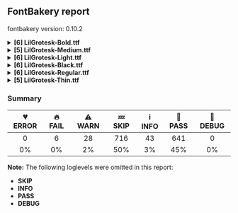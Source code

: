 ## FontBakery report

fontbakery version: 0.10.2

<details><summary><b>[6] LilGrotesk-Bold.ttf</b></summary><div><details><summary>🔥 <b>FAIL:</b> Do we have the latest version of FontBakery installed? (<a href="https://font-bakery.readthedocs.io/en/stable/fontbakery/profiles/universal.html#com.google.fonts/check/fontbakery_version">com.google.fonts/check/fontbakery_version</a>)</summary><div>


* 🔥 **FAIL** Current FontBakery version is 0.10.2, while a newer 0.10.4 is already available. Please upgrade it with 'pip install -U fontbakery' [code: outdated-fontbakery]
</div></details><details><summary>⚠ <b>WARN:</b> Check for codepoints not covered by METADATA subsets. (<a href="https://font-bakery.readthedocs.io/en/stable/fontbakery/profiles/googlefonts.html#com.google.fonts/check/metadata/unreachable_subsetting">com.google.fonts/check/metadata/unreachable_subsetting</a>)</summary><div>


* ⚠ **WARN** The following codepoints supported by the font are not covered by
    any subsets defined in the font's metadata file, and will never
    be served. You can solve this by either manually adding additional
    subset declarations to METADATA.pb, or by editing the glyphset
    definitions.

 * U+02C7 CARON: try adding one of: tifinagh, canadian-aboriginal, yi
 * U+02D8 BREVE: try adding one of: canadian-aboriginal, yi
 * U+02D9 DOT ABOVE: try adding one of: canadian-aboriginal, yi
 * U+02DB OGONEK: try adding one of: canadian-aboriginal, yi
 * U+02DD DOUBLE ACUTE ACCENT: not included in any glyphset definition
 * U+0302 COMBINING CIRCUMFLEX ACCENT: try adding one of: math, coptic, tifinagh, cherokee
 * U+0306 COMBINING BREVE: try adding one of: old-permic, tifinagh
 * U+0307 COMBINING DOT ABOVE: try adding one of: math, tai-le, tifinagh, canadian-aboriginal, malayalam, old-permic, syriac, coptic
 * U+030A COMBINING RING ABOVE: try adding syriac
 * U+030B COMBINING DOUBLE ACUTE ACCENT: try adding one of: osage, cherokee
 * U+030C COMBINING CARON: try adding one of: tai-le, cherokee
 * U+0312 COMBINING TURNED COMMA ABOVE: not included in any glyphset definition
 * U+0326 COMBINING COMMA BELOW: not included in any glyphset definition
 * U+0327 COMBINING CEDILLA: not included in any glyphset definition
 * U+0328 COMBINING OGONEK: not included in any glyphset definition
 * U+032E COMBINING BREVE BELOW: try adding syriac
 * U+0330 COMBINING TILDE BELOW: try adding one of: math, cherokee, syriac
 * U+0331 COMBINING MACRON BELOW: try adding one of: tifinagh, gothic, caucasian-albanian, cherokee, syriac
 * U+0394 GREEK CAPITAL LETTER DELTA: try adding one of: greek, math, elbasan
 * U+03A9 GREEK CAPITAL LETTER OMEGA: try adding one of: greek, math, elbasan
 * U+03BC GREEK SMALL LETTER MU: try adding one of: greek, math
 * U+03C0 GREEK SMALL LETTER PI: try adding one of: greek, math, yi
 * U+1EA0 LATIN CAPITAL LETTER A WITH DOT BELOW: try adding vietnamese
 * U+1EA1 LATIN SMALL LETTER A WITH DOT BELOW: try adding vietnamese
 * U+1EB8 LATIN CAPITAL LETTER E WITH DOT BELOW: try adding vietnamese
 * U+1EB9 LATIN SMALL LETTER E WITH DOT BELOW: try adding vietnamese
 * U+1EBC LATIN CAPITAL LETTER E WITH TILDE: try adding vietnamese
 * U+1EBD LATIN SMALL LETTER E WITH TILDE: try adding vietnamese
 * U+1ECA LATIN CAPITAL LETTER I WITH DOT BELOW: try adding vietnamese
 * U+1ECB LATIN SMALL LETTER I WITH DOT BELOW: try adding vietnamese
 * U+1ECC LATIN CAPITAL LETTER O WITH DOT BELOW: try adding vietnamese
 * U+1ECD LATIN SMALL LETTER O WITH DOT BELOW: try adding vietnamese
 * U+1EE4 LATIN CAPITAL LETTER U WITH DOT BELOW: try adding vietnamese
 * U+1EE5 LATIN SMALL LETTER U WITH DOT BELOW: try adding vietnamese
 * U+2007 FIGURE SPACE: not included in any glyphset definition
 * U+2008 PUNCTUATION SPACE: not included in any glyphset definition
 * U+200A HAIR SPACE: not included in any glyphset definition
 * U+2021 DOUBLE DAGGER: try adding adlam
 * U+2030 PER MILLE SIGN: try adding adlam
 * U+2070 SUPERSCRIPT ZERO: not included in any glyphset definition
 * U+2075 SUPERSCRIPT FIVE: not included in any glyphset definition
 * U+2076 SUPERSCRIPT SIX: not included in any glyphset definition
 * U+2077 SUPERSCRIPT SEVEN: not included in any glyphset definition
 * U+2078 SUPERSCRIPT EIGHT: not included in any glyphset definition
 * U+2079 SUPERSCRIPT NINE: not included in any glyphset definition
 * U+2080 SUBSCRIPT ZERO: not included in any glyphset definition
 * U+2081 SUBSCRIPT ONE: not included in any glyphset definition
 * U+2082 SUBSCRIPT TWO: not included in any glyphset definition
 * U+2083 SUBSCRIPT THREE: not included in any glyphset definition
 * U+2084 SUBSCRIPT FOUR: not included in any glyphset definition
 * U+2085 SUBSCRIPT FIVE: not included in any glyphset definition
 * U+2086 SUBSCRIPT SIX: not included in any glyphset definition
 * U+2087 SUBSCRIPT SEVEN: not included in any glyphset definition
 * U+2088 SUBSCRIPT EIGHT: not included in any glyphset definition
 * U+2089 SUBSCRIPT NINE: not included in any glyphset definition
 * U+2105 CARE OF: not included in any glyphset definition
 * U+2106 CADA UNA: not included in any glyphset definition
 * U+2116 NUMERO SIGN: try adding cyrillic
 * U+2126 OHM SIGN: not included in any glyphset definition
 * U+212E ESTIMATED SYMBOL: not included in any glyphset definition
 * U+21E7 UPWARDS WHITE ARROW: try adding symbols
 * U+2202 PARTIAL DIFFERENTIAL: try adding math
 * U+2205 EMPTY SET: try adding math
 * U+2206 INCREMENT: try adding math
 * U+220F N-ARY PRODUCT: try adding math
 * U+2211 N-ARY SUMMATION: try adding math
 * U+2219 BULLET OPERATOR: try adding one of: math, yi, symbols, tai-tham
 * U+221A SQUARE ROOT: try adding math
 * U+221E INFINITY: try adding math
 * U+222B INTEGRAL: try adding math
 * U+2248 ALMOST EQUAL TO: try adding math
 * U+2260 NOT EQUAL TO: try adding math
 * U+2264 LESS-THAN OR EQUAL TO: try adding math
 * U+2265 GREATER-THAN OR EQUAL TO: try adding math
 * U+2318 PLACE OF INTEREST SIGN: try adding symbols
 * U+2325 OPTION KEY: try adding symbols
 * U+25CA LOZENGE: try adding one of: math, symbols
 * U+25CC DOTTED CIRCLE: try adding one of: limbu, khudawadi, meetei-mayek, music, malayalam, sundanese, telugu, marchen, elbasan, tirhuta, manichaean, tai-le, kayah-li, masaram-gondi, tagalog, mandaic, rejang, modi, devanagari, zanabazar-square, math, siddham, thai, tamil, myanmar, sogdian, adlam, soyombo, coptic, batak, bassa-vah, new-tai-lue, oriya, yi, tifinagh, cham, kharoshthi, lao, javanese, khojki, tai-viet, nko, syloti-nagri, balinese, kaithi, khmer, mongolian, buhid, ahom, syriac, duployan, sharada, lepcha, pahawh-hmong, bhaiksuki, grantha, kannada, takri, brahmi, osage, tibetan, thaana, phags-pa, hanifi-rohingya, hebrew, newa, caucasian-albanian, sinhala, symbols, chakma, old-permic, bengali, mende-kikakui, gurmukhi, hanunoo, gunjala-gondi, mahajani, tagbanwa, buginese, miao, dogra, wancho, gujarati, psalter-pahlavi
 * U+FB01 LATIN SMALL LIGATURE FI: not included in any glyphset definition

Or you can add the above codepoints to one of the subsets supported by the font: `latin`, `latin-ext` [code: unreachable-subsetting]
</div></details><details><summary>⚠ <b>WARN:</b> Is there kerning info for non-ligated sequences? (<a href="https://font-bakery.readthedocs.io/en/stable/fontbakery/profiles/googlefonts.html#com.google.fonts/check/kerning_for_non_ligated_sequences">com.google.fonts/check/kerning_for_non_ligated_sequences</a>)</summary><div>


* ⚠ **WARN** GPOS table lacks kerning info for the following non-ligated sequences:

	- f + f

	- f + l

	- l + f

	- f + i

	- i + l [code: lacks-kern-info]
</div></details><details><summary>⚠ <b>WARN:</b> Check if each glyph has the recommended amount of contours. (<a href="https://font-bakery.readthedocs.io/en/stable/fontbakery/profiles/universal.html#com.google.fonts/check/contour_count">com.google.fonts/check/contour_count</a>)</summary><div>


* ⚠ **WARN** This check inspects the glyph outlines and detects the total number of contours in each of them. The expected values are infered from the typical ammounts of contours observed in a large collection of reference font families. The divergences listed below may simply indicate a significantly different design on some of your glyphs. On the other hand, some of these may flag actual bugs in the font such as glyphs mapped to an incorrect codepoint. Please consider reviewing the design and codepoint assignment of these to make sure they are correct.

The following glyphs do not have the recommended number of contours:

	- Glyph name: ae	Contours detected: 4	Expected: 3

	- Glyph name: aogonek	Contours detected: 3	Expected: 2

	- Glyph name: dcroat	Contours detected: 3	Expected: 2

	- Glyph name: eogonek	Contours detected: 3	Expected: 2

	- Glyph name: hbar	Contours detected: 2	Expected: 1

	- Glyph name: Ldot	Contours detected: 1	Expected: 2

	- Glyph name: Tbar	Contours detected: 2	Expected: 1

	- Glyph name: tbar	Contours detected: 2	Expected: 1

	- Glyph name: Uogonek	Contours detected: 2	Expected: 1

	- Glyph name: uogonek	Contours detected: 2	Expected: 1

	- Glyph name: uni01EA	Contours detected: 3	Expected: 2

	- Glyph name: uni01EB	Contours detected: 3	Expected: 2

	- Glyph name: aeacute	Contours detected: 5	Expected: 4

	- Glyph name: uni1E08	Contours detected: 3	Expected: 2

	- Glyph name: uni1E09	Contours detected: 3	Expected: 2

	- Glyph name: uni1E1C	Contours detected: 3	Expected: 2

	- Glyph name: uni1E1D	Contours detected: 4	Expected: 3

	- Glyph name: quotedblbase	Contours detected: 1	Expected: 2

	- Glyph name: Ldot	Contours detected: 1	Expected: 2

	- Glyph name: Tbar	Contours detected: 2	Expected: 1

	- Glyph name: Uogonek	Contours detected: 2	Expected: 1

	- Glyph name: ae	Contours detected: 4	Expected: 3

	- Glyph name: aeacute	Contours detected: 5	Expected: 4

	- Glyph name: aogonek	Contours detected: 3	Expected: 2

	- Glyph name: dcroat	Contours detected: 3	Expected: 2

	- Glyph name: eogonek	Contours detected: 3	Expected: 2

	- Glyph name: fi	Contours detected: 2	Expected: 3

	- Glyph name: hbar	Contours detected: 2	Expected: 1

	- Glyph name: quotedblbase	Contours detected: 1	Expected: 2

	- Glyph name: tbar	Contours detected: 2	Expected: 1

	- Glyph name: uni1E08	Contours detected: 3	Expected: 2

	- Glyph name: uni1E09	Contours detected: 3	Expected: 2

	- Glyph name: uni1E1C	Contours detected: 3	Expected: 2

	- Glyph name: uni1E1D	Contours detected: 4	Expected: 3

	- Glyph name: uogonek	Contours detected: 2	Expected: 1
 [code: contour-count]
</div></details><details><summary>⚠ <b>WARN:</b> Are any segments inordinately short? (<a href="https://font-bakery.readthedocs.io/en/stable/fontbakery/profiles/<Section: Outline Correctness Checks>.html#com.google.fonts/check/outline_short_segments">com.google.fonts/check/outline_short_segments</a>)</summary><div>


* ⚠ **WARN** The following glyphs have segments which seem very short:

	* at (U+0040) contains a short segment B<<578.0,284.5>-<599.0,281.0>-<615.0,277.0>>

	* section (U+00A7) contains a short segment B<<452.5,651.5>-<465.0,639.0>-<465.0,638.0>>

	* section (U+00A7) contains a short segment B<<361.0,559.0>-<359.0,561.0>-<349.0,570.5>>

	* germandbls (U+00DF) contains a short segment L<<389.0,414.0>--<412.0,414.0>>

	* eth (U+00F0) contains a short segment B<<277.0,470.0>-<286.0,470.0>-<290.0,468.0>>

	* Eng (U+014A) contains a short segment B<<469.0,-72.0>-<480.0,-72.0>-<487.0,-64.5>>

	* OE (U+0152) contains a short segment L<<486.0,0.0>--<486.0,23.0>>

	* uni019D (U+019D) contains a short segment B<<50.0,-72.0>-<61.0,-72.0>-<68.0,-64.5>>

	* Euro (U+20AC) contains a short segment B<<135.0,298.0>-<134.0,306.0>-<133.5,313.5>>

	* Euro (U+20AC) contains a short segment B<<133.5,313.5>-<133.0,321.0>-<133.0,329.0>>

	* Euro (U+20AC) contains a short segment B<<133.0,329.0>-<133.0,336.0>-<133.5,343.5>>

	* Euro (U+20AC) contains a short segment B<<133.5,343.5>-<134.0,351.0>-<135.0,358.0>>

	* Euro (U+20AC) contains a short segment B<<270.0,358.0>-<269.0,351.0>-<268.5,344.0>>

	* Euro (U+20AC) contains a short segment B<<268.5,344.0>-<268.0,337.0>-<268.0,329.0>>

	* Euro (U+20AC) contains a short segment B<<268.0,329.0>-<268.0,321.0>-<268.5,313.5>>

	* Euro (U+20AC) contains a short segment B<<268.5,313.5>-<269.0,306.0>-<270.0,298.0>>

	* uni2325 (U+2325) contains a short segment B<<340.0,-11.0>-<334.0,-11.0>-<332.0,-7.0>>

	* uni2325 (U+2325) contains a short segment B<<200.0,464.0>-<205.0,464.0>-<207.0,459.0>> [code: found-short-segments]
</div></details><details><summary>⚠ <b>WARN:</b> Do outlines contain any jaggy segments? (<a href="https://font-bakery.readthedocs.io/en/stable/fontbakery/profiles/<Section: Outline Correctness Checks>.html#com.google.fonts/check/outline_jaggy_segments">com.google.fonts/check/outline_jaggy_segments</a>)</summary><div>


* ⚠ **WARN** The following glyphs have jaggy segments:

	* trademark (U+2122): L<<535.0,371.0>--<506.0,486.0>>/L<<506.0,486.0>--<506.0,322.0>> = 14.15341258785141

	* trademark (U+2122): L<<650.0,322.0>--<650.0,486.0>>/L<<650.0,486.0>--<624.0,371.0>> = 12.739646792482095 [code: found-jaggy-segments]
</div></details><br></div></details><details><summary><b>[5] LilGrotesk-Medium.ttf</b></summary><div><details><summary>🔥 <b>FAIL:</b> Do we have the latest version of FontBakery installed? (<a href="https://font-bakery.readthedocs.io/en/stable/fontbakery/profiles/universal.html#com.google.fonts/check/fontbakery_version">com.google.fonts/check/fontbakery_version</a>)</summary><div>


* 🔥 **FAIL** Current FontBakery version is 0.10.2, while a newer 0.10.4 is already available. Please upgrade it with 'pip install -U fontbakery' [code: outdated-fontbakery]
</div></details><details><summary>⚠ <b>WARN:</b> Check for codepoints not covered by METADATA subsets. (<a href="https://font-bakery.readthedocs.io/en/stable/fontbakery/profiles/googlefonts.html#com.google.fonts/check/metadata/unreachable_subsetting">com.google.fonts/check/metadata/unreachable_subsetting</a>)</summary><div>


* ⚠ **WARN** The following codepoints supported by the font are not covered by
    any subsets defined in the font's metadata file, and will never
    be served. You can solve this by either manually adding additional
    subset declarations to METADATA.pb, or by editing the glyphset
    definitions.

 * U+02C7 CARON: try adding one of: tifinagh, canadian-aboriginal, yi
 * U+02D8 BREVE: try adding one of: canadian-aboriginal, yi
 * U+02D9 DOT ABOVE: try adding one of: canadian-aboriginal, yi
 * U+02DB OGONEK: try adding one of: canadian-aboriginal, yi
 * U+02DD DOUBLE ACUTE ACCENT: not included in any glyphset definition
 * U+0302 COMBINING CIRCUMFLEX ACCENT: try adding one of: math, coptic, tifinagh, cherokee
 * U+0306 COMBINING BREVE: try adding one of: old-permic, tifinagh
 * U+0307 COMBINING DOT ABOVE: try adding one of: math, tai-le, tifinagh, canadian-aboriginal, malayalam, old-permic, syriac, coptic
 * U+030A COMBINING RING ABOVE: try adding syriac
 * U+030B COMBINING DOUBLE ACUTE ACCENT: try adding one of: osage, cherokee
 * U+030C COMBINING CARON: try adding one of: tai-le, cherokee
 * U+0312 COMBINING TURNED COMMA ABOVE: not included in any glyphset definition
 * U+0326 COMBINING COMMA BELOW: not included in any glyphset definition
 * U+0327 COMBINING CEDILLA: not included in any glyphset definition
 * U+0328 COMBINING OGONEK: not included in any glyphset definition
 * U+032E COMBINING BREVE BELOW: try adding syriac
 * U+0330 COMBINING TILDE BELOW: try adding one of: math, cherokee, syriac
 * U+0331 COMBINING MACRON BELOW: try adding one of: tifinagh, gothic, caucasian-albanian, cherokee, syriac
 * U+0394 GREEK CAPITAL LETTER DELTA: try adding one of: greek, math, elbasan
 * U+03A9 GREEK CAPITAL LETTER OMEGA: try adding one of: greek, math, elbasan
 * U+03BC GREEK SMALL LETTER MU: try adding one of: greek, math
 * U+03C0 GREEK SMALL LETTER PI: try adding one of: greek, math, yi
 * U+1EA0 LATIN CAPITAL LETTER A WITH DOT BELOW: try adding vietnamese
 * U+1EA1 LATIN SMALL LETTER A WITH DOT BELOW: try adding vietnamese
 * U+1EB8 LATIN CAPITAL LETTER E WITH DOT BELOW: try adding vietnamese
 * U+1EB9 LATIN SMALL LETTER E WITH DOT BELOW: try adding vietnamese
 * U+1EBC LATIN CAPITAL LETTER E WITH TILDE: try adding vietnamese
 * U+1EBD LATIN SMALL LETTER E WITH TILDE: try adding vietnamese
 * U+1ECA LATIN CAPITAL LETTER I WITH DOT BELOW: try adding vietnamese
 * U+1ECB LATIN SMALL LETTER I WITH DOT BELOW: try adding vietnamese
 * U+1ECC LATIN CAPITAL LETTER O WITH DOT BELOW: try adding vietnamese
 * U+1ECD LATIN SMALL LETTER O WITH DOT BELOW: try adding vietnamese
 * U+1EE4 LATIN CAPITAL LETTER U WITH DOT BELOW: try adding vietnamese
 * U+1EE5 LATIN SMALL LETTER U WITH DOT BELOW: try adding vietnamese
 * U+2007 FIGURE SPACE: not included in any glyphset definition
 * U+2008 PUNCTUATION SPACE: not included in any glyphset definition
 * U+200A HAIR SPACE: not included in any glyphset definition
 * U+2021 DOUBLE DAGGER: try adding adlam
 * U+2030 PER MILLE SIGN: try adding adlam
 * U+2070 SUPERSCRIPT ZERO: not included in any glyphset definition
 * U+2075 SUPERSCRIPT FIVE: not included in any glyphset definition
 * U+2076 SUPERSCRIPT SIX: not included in any glyphset definition
 * U+2077 SUPERSCRIPT SEVEN: not included in any glyphset definition
 * U+2078 SUPERSCRIPT EIGHT: not included in any glyphset definition
 * U+2079 SUPERSCRIPT NINE: not included in any glyphset definition
 * U+2080 SUBSCRIPT ZERO: not included in any glyphset definition
 * U+2081 SUBSCRIPT ONE: not included in any glyphset definition
 * U+2082 SUBSCRIPT TWO: not included in any glyphset definition
 * U+2083 SUBSCRIPT THREE: not included in any glyphset definition
 * U+2084 SUBSCRIPT FOUR: not included in any glyphset definition
 * U+2085 SUBSCRIPT FIVE: not included in any glyphset definition
 * U+2086 SUBSCRIPT SIX: not included in any glyphset definition
 * U+2087 SUBSCRIPT SEVEN: not included in any glyphset definition
 * U+2088 SUBSCRIPT EIGHT: not included in any glyphset definition
 * U+2089 SUBSCRIPT NINE: not included in any glyphset definition
 * U+2105 CARE OF: not included in any glyphset definition
 * U+2106 CADA UNA: not included in any glyphset definition
 * U+2116 NUMERO SIGN: try adding cyrillic
 * U+2126 OHM SIGN: not included in any glyphset definition
 * U+212E ESTIMATED SYMBOL: not included in any glyphset definition
 * U+21E7 UPWARDS WHITE ARROW: try adding symbols
 * U+2202 PARTIAL DIFFERENTIAL: try adding math
 * U+2205 EMPTY SET: try adding math
 * U+2206 INCREMENT: try adding math
 * U+220F N-ARY PRODUCT: try adding math
 * U+2211 N-ARY SUMMATION: try adding math
 * U+2219 BULLET OPERATOR: try adding one of: math, yi, symbols, tai-tham
 * U+221A SQUARE ROOT: try adding math
 * U+221E INFINITY: try adding math
 * U+222B INTEGRAL: try adding math
 * U+2248 ALMOST EQUAL TO: try adding math
 * U+2260 NOT EQUAL TO: try adding math
 * U+2264 LESS-THAN OR EQUAL TO: try adding math
 * U+2265 GREATER-THAN OR EQUAL TO: try adding math
 * U+2318 PLACE OF INTEREST SIGN: try adding symbols
 * U+2325 OPTION KEY: try adding symbols
 * U+25CA LOZENGE: try adding one of: math, symbols
 * U+25CC DOTTED CIRCLE: try adding one of: limbu, khudawadi, meetei-mayek, music, malayalam, sundanese, telugu, marchen, elbasan, tirhuta, manichaean, tai-le, kayah-li, masaram-gondi, tagalog, mandaic, rejang, modi, devanagari, zanabazar-square, math, siddham, thai, tamil, myanmar, sogdian, adlam, soyombo, coptic, batak, bassa-vah, new-tai-lue, oriya, yi, tifinagh, cham, kharoshthi, lao, javanese, khojki, tai-viet, nko, syloti-nagri, balinese, kaithi, khmer, mongolian, buhid, ahom, syriac, duployan, sharada, lepcha, pahawh-hmong, bhaiksuki, grantha, kannada, takri, brahmi, osage, tibetan, thaana, phags-pa, hanifi-rohingya, hebrew, newa, caucasian-albanian, sinhala, symbols, chakma, old-permic, bengali, mende-kikakui, gurmukhi, hanunoo, gunjala-gondi, mahajani, tagbanwa, buginese, miao, dogra, wancho, gujarati, psalter-pahlavi
 * U+FB01 LATIN SMALL LIGATURE FI: not included in any glyphset definition

Or you can add the above codepoints to one of the subsets supported by the font: `latin`, `latin-ext` [code: unreachable-subsetting]
</div></details><details><summary>⚠ <b>WARN:</b> Is there kerning info for non-ligated sequences? (<a href="https://font-bakery.readthedocs.io/en/stable/fontbakery/profiles/googlefonts.html#com.google.fonts/check/kerning_for_non_ligated_sequences">com.google.fonts/check/kerning_for_non_ligated_sequences</a>)</summary><div>


* ⚠ **WARN** GPOS table lacks kerning info for the following non-ligated sequences:

	- f + f

	- f + l

	- l + f

	- f + i

	- i + l [code: lacks-kern-info]
</div></details><details><summary>⚠ <b>WARN:</b> Check if each glyph has the recommended amount of contours. (<a href="https://font-bakery.readthedocs.io/en/stable/fontbakery/profiles/universal.html#com.google.fonts/check/contour_count">com.google.fonts/check/contour_count</a>)</summary><div>


* ⚠ **WARN** This check inspects the glyph outlines and detects the total number of contours in each of them. The expected values are infered from the typical ammounts of contours observed in a large collection of reference font families. The divergences listed below may simply indicate a significantly different design on some of your glyphs. On the other hand, some of these may flag actual bugs in the font such as glyphs mapped to an incorrect codepoint. Please consider reviewing the design and codepoint assignment of these to make sure they are correct.

The following glyphs do not have the recommended number of contours:

	- Glyph name: ae	Contours detected: 4	Expected: 3

	- Glyph name: aogonek	Contours detected: 3	Expected: 2

	- Glyph name: dcroat	Contours detected: 3	Expected: 2

	- Glyph name: eogonek	Contours detected: 3	Expected: 2

	- Glyph name: hbar	Contours detected: 2	Expected: 1

	- Glyph name: Ldot	Contours detected: 1	Expected: 2

	- Glyph name: Tbar	Contours detected: 2	Expected: 1

	- Glyph name: tbar	Contours detected: 2	Expected: 1

	- Glyph name: Uogonek	Contours detected: 2	Expected: 1

	- Glyph name: uogonek	Contours detected: 2	Expected: 1

	- Glyph name: uni01EA	Contours detected: 3	Expected: 2

	- Glyph name: uni01EB	Contours detected: 3	Expected: 2

	- Glyph name: aeacute	Contours detected: 5	Expected: 4

	- Glyph name: uni1E08	Contours detected: 3	Expected: 2

	- Glyph name: uni1E09	Contours detected: 3	Expected: 2

	- Glyph name: uni1E1C	Contours detected: 3	Expected: 2

	- Glyph name: uni1E1D	Contours detected: 4	Expected: 3

	- Glyph name: quotedblbase	Contours detected: 1	Expected: 2

	- Glyph name: Ldot	Contours detected: 1	Expected: 2

	- Glyph name: Tbar	Contours detected: 2	Expected: 1

	- Glyph name: Uogonek	Contours detected: 2	Expected: 1

	- Glyph name: ae	Contours detected: 4	Expected: 3

	- Glyph name: aeacute	Contours detected: 5	Expected: 4

	- Glyph name: aogonek	Contours detected: 3	Expected: 2

	- Glyph name: dcroat	Contours detected: 3	Expected: 2

	- Glyph name: eogonek	Contours detected: 3	Expected: 2

	- Glyph name: fi	Contours detected: 2	Expected: 3

	- Glyph name: hbar	Contours detected: 2	Expected: 1

	- Glyph name: quotedblbase	Contours detected: 1	Expected: 2

	- Glyph name: tbar	Contours detected: 2	Expected: 1

	- Glyph name: uni1E08	Contours detected: 3	Expected: 2

	- Glyph name: uni1E09	Contours detected: 3	Expected: 2

	- Glyph name: uni1E1C	Contours detected: 3	Expected: 2

	- Glyph name: uni1E1D	Contours detected: 4	Expected: 3

	- Glyph name: uogonek	Contours detected: 2	Expected: 1
 [code: contour-count]
</div></details><details><summary>⚠ <b>WARN:</b> Are any segments inordinately short? (<a href="https://font-bakery.readthedocs.io/en/stable/fontbakery/profiles/<Section: Outline Correctness Checks>.html#com.google.fonts/check/outline_short_segments">com.google.fonts/check/outline_short_segments</a>)</summary><div>


* ⚠ **WARN** The following glyphs have segments which seem very short:

	* comma (U+002C) contains a short segment B<<155.0,52.0>-<155.0,51.0>-<155.0,52.0>>

	* semicolon (U+003B) contains a short segment B<<155.0,52.0>-<155.0,51.0>-<155.0,52.0>>

	* section (U+00A7) contains a short segment B<<444.5,662.0>-<457.0,650.0>-<457.0,649.0>>

	* germandbls (U+00DF) contains a short segment L<<348.0,398.0>--<369.0,398.0>>

	* Eng (U+014A) contains a short segment B<<481.0,-117.0>-<492.0,-117.0>-<500.0,-108.5>>

	* uni019D (U+019D) contains a short segment B<<48.0,-117.0>-<59.0,-117.0>-<67.0,-108.5>>

	* Euro (U+20AC) contains a short segment B<<118.0,329.0>-<118.0,336.0>-<118.0,342.5>>

	* Euro (U+20AC) contains a short segment B<<118.0,342.5>-<118.0,349.0>-<119.0,356.0>>

	* Euro (U+20AC) contains a short segment B<<202.0,356.0>-<202.0,349.0>-<201.5,342.5>>

	* Euro (U+20AC) contains a short segment B<<201.5,342.5>-<201.0,336.0>-<201.0,329.0>>

	* uni2325 (U+2325) contains a short segment B<<340.0,-11.0>-<334.0,-11.0>-<332.0,-7.0>>

	* uni2325 (U+2325) contains a short segment B<<200.0,464.0>-<205.0,464.0>-<207.0,459.0>> [code: found-short-segments]
</div></details><br></div></details><details><summary><b>[6] LilGrotesk-Light.ttf</b></summary><div><details><summary>🔥 <b>FAIL:</b> Do we have the latest version of FontBakery installed? (<a href="https://font-bakery.readthedocs.io/en/stable/fontbakery/profiles/universal.html#com.google.fonts/check/fontbakery_version">com.google.fonts/check/fontbakery_version</a>)</summary><div>


* 🔥 **FAIL** Current FontBakery version is 0.10.2, while a newer 0.10.4 is already available. Please upgrade it with 'pip install -U fontbakery' [code: outdated-fontbakery]
</div></details><details><summary>⚠ <b>WARN:</b> Check for codepoints not covered by METADATA subsets. (<a href="https://font-bakery.readthedocs.io/en/stable/fontbakery/profiles/googlefonts.html#com.google.fonts/check/metadata/unreachable_subsetting">com.google.fonts/check/metadata/unreachable_subsetting</a>)</summary><div>


* ⚠ **WARN** The following codepoints supported by the font are not covered by
    any subsets defined in the font's metadata file, and will never
    be served. You can solve this by either manually adding additional
    subset declarations to METADATA.pb, or by editing the glyphset
    definitions.

 * U+02C7 CARON: try adding one of: tifinagh, canadian-aboriginal, yi
 * U+02D8 BREVE: try adding one of: canadian-aboriginal, yi
 * U+02D9 DOT ABOVE: try adding one of: canadian-aboriginal, yi
 * U+02DB OGONEK: try adding one of: canadian-aboriginal, yi
 * U+02DD DOUBLE ACUTE ACCENT: not included in any glyphset definition
 * U+0302 COMBINING CIRCUMFLEX ACCENT: try adding one of: math, coptic, tifinagh, cherokee
 * U+0306 COMBINING BREVE: try adding one of: old-permic, tifinagh
 * U+0307 COMBINING DOT ABOVE: try adding one of: math, tai-le, tifinagh, canadian-aboriginal, malayalam, old-permic, syriac, coptic
 * U+030A COMBINING RING ABOVE: try adding syriac
 * U+030B COMBINING DOUBLE ACUTE ACCENT: try adding one of: osage, cherokee
 * U+030C COMBINING CARON: try adding one of: tai-le, cherokee
 * U+0312 COMBINING TURNED COMMA ABOVE: not included in any glyphset definition
 * U+0326 COMBINING COMMA BELOW: not included in any glyphset definition
 * U+0327 COMBINING CEDILLA: not included in any glyphset definition
 * U+0328 COMBINING OGONEK: not included in any glyphset definition
 * U+032E COMBINING BREVE BELOW: try adding syriac
 * U+0330 COMBINING TILDE BELOW: try adding one of: math, cherokee, syriac
 * U+0331 COMBINING MACRON BELOW: try adding one of: tifinagh, gothic, caucasian-albanian, cherokee, syriac
 * U+0394 GREEK CAPITAL LETTER DELTA: try adding one of: greek, math, elbasan
 * U+03A9 GREEK CAPITAL LETTER OMEGA: try adding one of: greek, math, elbasan
 * U+03BC GREEK SMALL LETTER MU: try adding one of: greek, math
 * U+03C0 GREEK SMALL LETTER PI: try adding one of: greek, math, yi
 * U+1EA0 LATIN CAPITAL LETTER A WITH DOT BELOW: try adding vietnamese
 * U+1EA1 LATIN SMALL LETTER A WITH DOT BELOW: try adding vietnamese
 * U+1EB8 LATIN CAPITAL LETTER E WITH DOT BELOW: try adding vietnamese
 * U+1EB9 LATIN SMALL LETTER E WITH DOT BELOW: try adding vietnamese
 * U+1EBC LATIN CAPITAL LETTER E WITH TILDE: try adding vietnamese
 * U+1EBD LATIN SMALL LETTER E WITH TILDE: try adding vietnamese
 * U+1ECA LATIN CAPITAL LETTER I WITH DOT BELOW: try adding vietnamese
 * U+1ECB LATIN SMALL LETTER I WITH DOT BELOW: try adding vietnamese
 * U+1ECC LATIN CAPITAL LETTER O WITH DOT BELOW: try adding vietnamese
 * U+1ECD LATIN SMALL LETTER O WITH DOT BELOW: try adding vietnamese
 * U+1EE4 LATIN CAPITAL LETTER U WITH DOT BELOW: try adding vietnamese
 * U+1EE5 LATIN SMALL LETTER U WITH DOT BELOW: try adding vietnamese
 * U+2007 FIGURE SPACE: not included in any glyphset definition
 * U+2008 PUNCTUATION SPACE: not included in any glyphset definition
 * U+200A HAIR SPACE: not included in any glyphset definition
 * U+2021 DOUBLE DAGGER: try adding adlam
 * U+2030 PER MILLE SIGN: try adding adlam
 * U+2070 SUPERSCRIPT ZERO: not included in any glyphset definition
 * U+2075 SUPERSCRIPT FIVE: not included in any glyphset definition
 * U+2076 SUPERSCRIPT SIX: not included in any glyphset definition
 * U+2077 SUPERSCRIPT SEVEN: not included in any glyphset definition
 * U+2078 SUPERSCRIPT EIGHT: not included in any glyphset definition
 * U+2079 SUPERSCRIPT NINE: not included in any glyphset definition
 * U+2080 SUBSCRIPT ZERO: not included in any glyphset definition
 * U+2081 SUBSCRIPT ONE: not included in any glyphset definition
 * U+2082 SUBSCRIPT TWO: not included in any glyphset definition
 * U+2083 SUBSCRIPT THREE: not included in any glyphset definition
 * U+2084 SUBSCRIPT FOUR: not included in any glyphset definition
 * U+2085 SUBSCRIPT FIVE: not included in any glyphset definition
 * U+2086 SUBSCRIPT SIX: not included in any glyphset definition
 * U+2087 SUBSCRIPT SEVEN: not included in any glyphset definition
 * U+2088 SUBSCRIPT EIGHT: not included in any glyphset definition
 * U+2089 SUBSCRIPT NINE: not included in any glyphset definition
 * U+2105 CARE OF: not included in any glyphset definition
 * U+2106 CADA UNA: not included in any glyphset definition
 * U+2116 NUMERO SIGN: try adding cyrillic
 * U+2126 OHM SIGN: not included in any glyphset definition
 * U+212E ESTIMATED SYMBOL: not included in any glyphset definition
 * U+21E7 UPWARDS WHITE ARROW: try adding symbols
 * U+2202 PARTIAL DIFFERENTIAL: try adding math
 * U+2205 EMPTY SET: try adding math
 * U+2206 INCREMENT: try adding math
 * U+220F N-ARY PRODUCT: try adding math
 * U+2211 N-ARY SUMMATION: try adding math
 * U+2219 BULLET OPERATOR: try adding one of: math, yi, symbols, tai-tham
 * U+221A SQUARE ROOT: try adding math
 * U+221E INFINITY: try adding math
 * U+222B INTEGRAL: try adding math
 * U+2248 ALMOST EQUAL TO: try adding math
 * U+2260 NOT EQUAL TO: try adding math
 * U+2264 LESS-THAN OR EQUAL TO: try adding math
 * U+2265 GREATER-THAN OR EQUAL TO: try adding math
 * U+2318 PLACE OF INTEREST SIGN: try adding symbols
 * U+2325 OPTION KEY: try adding symbols
 * U+25CA LOZENGE: try adding one of: math, symbols
 * U+25CC DOTTED CIRCLE: try adding one of: limbu, khudawadi, meetei-mayek, music, malayalam, sundanese, telugu, marchen, elbasan, tirhuta, manichaean, tai-le, kayah-li, masaram-gondi, tagalog, mandaic, rejang, modi, devanagari, zanabazar-square, math, siddham, thai, tamil, myanmar, sogdian, adlam, soyombo, coptic, batak, bassa-vah, new-tai-lue, oriya, yi, tifinagh, cham, kharoshthi, lao, javanese, khojki, tai-viet, nko, syloti-nagri, balinese, kaithi, khmer, mongolian, buhid, ahom, syriac, duployan, sharada, lepcha, pahawh-hmong, bhaiksuki, grantha, kannada, takri, brahmi, osage, tibetan, thaana, phags-pa, hanifi-rohingya, hebrew, newa, caucasian-albanian, sinhala, symbols, chakma, old-permic, bengali, mende-kikakui, gurmukhi, hanunoo, gunjala-gondi, mahajani, tagbanwa, buginese, miao, dogra, wancho, gujarati, psalter-pahlavi
 * U+FB01 LATIN SMALL LIGATURE FI: not included in any glyphset definition

Or you can add the above codepoints to one of the subsets supported by the font: `latin`, `latin-ext` [code: unreachable-subsetting]
</div></details><details><summary>⚠ <b>WARN:</b> Is there kerning info for non-ligated sequences? (<a href="https://font-bakery.readthedocs.io/en/stable/fontbakery/profiles/googlefonts.html#com.google.fonts/check/kerning_for_non_ligated_sequences">com.google.fonts/check/kerning_for_non_ligated_sequences</a>)</summary><div>


* ⚠ **WARN** GPOS table lacks kerning info for the following non-ligated sequences:

	- f + f

	- f + l

	- l + f

	- f + i

	- i + l [code: lacks-kern-info]
</div></details><details><summary>⚠ <b>WARN:</b> Check if each glyph has the recommended amount of contours. (<a href="https://font-bakery.readthedocs.io/en/stable/fontbakery/profiles/universal.html#com.google.fonts/check/contour_count">com.google.fonts/check/contour_count</a>)</summary><div>


* ⚠ **WARN** This check inspects the glyph outlines and detects the total number of contours in each of them. The expected values are infered from the typical ammounts of contours observed in a large collection of reference font families. The divergences listed below may simply indicate a significantly different design on some of your glyphs. On the other hand, some of these may flag actual bugs in the font such as glyphs mapped to an incorrect codepoint. Please consider reviewing the design and codepoint assignment of these to make sure they are correct.

The following glyphs do not have the recommended number of contours:

	- Glyph name: ae	Contours detected: 4	Expected: 3

	- Glyph name: aogonek	Contours detected: 3	Expected: 2

	- Glyph name: dcroat	Contours detected: 3	Expected: 2

	- Glyph name: eogonek	Contours detected: 3	Expected: 2

	- Glyph name: hbar	Contours detected: 2	Expected: 1

	- Glyph name: Ldot	Contours detected: 1	Expected: 2

	- Glyph name: Tbar	Contours detected: 2	Expected: 1

	- Glyph name: tbar	Contours detected: 2	Expected: 1

	- Glyph name: Uogonek	Contours detected: 2	Expected: 1

	- Glyph name: uogonek	Contours detected: 2	Expected: 1

	- Glyph name: uni01EA	Contours detected: 3	Expected: 2

	- Glyph name: uni01EB	Contours detected: 3	Expected: 2

	- Glyph name: aeacute	Contours detected: 5	Expected: 4

	- Glyph name: uni1E08	Contours detected: 3	Expected: 2

	- Glyph name: uni1E09	Contours detected: 3	Expected: 2

	- Glyph name: uni1E1C	Contours detected: 3	Expected: 2

	- Glyph name: uni1E1D	Contours detected: 4	Expected: 3

	- Glyph name: quotedblbase	Contours detected: 1	Expected: 2

	- Glyph name: Ldot	Contours detected: 1	Expected: 2

	- Glyph name: Tbar	Contours detected: 2	Expected: 1

	- Glyph name: Uogonek	Contours detected: 2	Expected: 1

	- Glyph name: ae	Contours detected: 4	Expected: 3

	- Glyph name: aeacute	Contours detected: 5	Expected: 4

	- Glyph name: aogonek	Contours detected: 3	Expected: 2

	- Glyph name: dcroat	Contours detected: 3	Expected: 2

	- Glyph name: eogonek	Contours detected: 3	Expected: 2

	- Glyph name: fi	Contours detected: 2	Expected: 3

	- Glyph name: hbar	Contours detected: 2	Expected: 1

	- Glyph name: quotedblbase	Contours detected: 1	Expected: 2

	- Glyph name: tbar	Contours detected: 2	Expected: 1

	- Glyph name: uni1E08	Contours detected: 3	Expected: 2

	- Glyph name: uni1E09	Contours detected: 3	Expected: 2

	- Glyph name: uni1E1C	Contours detected: 3	Expected: 2

	- Glyph name: uni1E1D	Contours detected: 4	Expected: 3

	- Glyph name: uogonek	Contours detected: 2	Expected: 1
 [code: contour-count]
</div></details><details><summary>⚠ <b>WARN:</b> Are any segments inordinately short? (<a href="https://font-bakery.readthedocs.io/en/stable/fontbakery/profiles/<Section: Outline Correctness Checks>.html#com.google.fonts/check/outline_short_segments">com.google.fonts/check/outline_short_segments</a>)</summary><div>


* ⚠ **WARN** The following glyphs have segments which seem very short:

	* ampersand (U+0026) contains a short segment B<<217.0,356.0>-<216.0,357.0>-<215.0,357.0>>

	* sterling (U+00A3) contains a short segment B<<566.0,54.0>-<565.0,49.0>-<558.5,36.5>>

	* section (U+00A7) contains a short segment B<<440.0,668.5>-<452.0,657.0>-<452.0,656.0>>

	* germandbls (U+00DF) contains a short segment L<<322.0,388.0>--<342.0,388.0>>

	* Eng (U+014A) contains a short segment B<<488.0,-146.0>-<499.0,-146.0>-<508.0,-136.5>>

	* uni019D (U+019D) contains a short segment B<<47.0,-146.0>-<58.0,-146.0>-<66.5,-136.5>>

	* Euro (U+20AC) contains a short segment B<<109.0,329.0>-<109.0,335.0>-<108.5,341.0>>

	* Euro (U+20AC) contains a short segment B<<108.5,341.0>-<108.0,347.0>-<108.0,354.0>>

	* Euro (U+20AC) contains a short segment B<<159.0,354.0>-<159.0,347.0>-<159.0,341.0>>

	* Euro (U+20AC) contains a short segment B<<159.0,341.0>-<159.0,335.0>-<159.0,329.0>>

	* summation (U+2211) contains a short segment L<<398.0,338.0>--<398.0,317.0>>

	* radical (U+221A) contains a short segment L<<358.0,-6.0>--<343.0,-6.0>>

	* uni2325 (U+2325) contains a short segment B<<340.0,-11.0>-<334.0,-11.0>-<332.0,-7.0>>

	* uni2325 (U+2325) contains a short segment B<<200.0,464.0>-<205.0,464.0>-<207.0,459.0>> [code: found-short-segments]
</div></details><details><summary>⚠ <b>WARN:</b> Do outlines contain any jaggy segments? (<a href="https://font-bakery.readthedocs.io/en/stable/fontbakery/profiles/<Section: Outline Correctness Checks>.html#com.google.fonts/check/outline_jaggy_segments">com.google.fonts/check/outline_jaggy_segments</a>)</summary><div>


* ⚠ **WARN** The following glyphs have jaggy segments:

	* a (U+0061): L<<351.0,0.0>--<351.0,112.0>>/B<<351.0,112.0>-<343.0,66.0>-<303.0,30.0>> = 9.865806943084365

	* aacute (U+00E1): L<<351.0,0.0>--<351.0,112.0>>/B<<351.0,112.0>-<343.0,66.0>-<303.0,30.0>> = 9.865806943084365

	* abreve (U+0103): L<<351.0,0.0>--<351.0,112.0>>/B<<351.0,112.0>-<343.0,66.0>-<303.0,30.0>> = 9.865806943084365

	* acircumflex (U+00E2): L<<351.0,0.0>--<351.0,112.0>>/B<<351.0,112.0>-<343.0,66.0>-<303.0,30.0>> = 9.865806943084365

	* adieresis (U+00E4): L<<351.0,0.0>--<351.0,112.0>>/B<<351.0,112.0>-<343.0,66.0>-<303.0,30.0>> = 9.865806943084365

	* ae (U+00E6): L<<351.0,0.0>--<351.0,112.0>>/B<<351.0,112.0>-<343.0,66.0>-<303.0,30.0>> = 9.865806943084365

	* aeacute (U+01FD): L<<351.0,0.0>--<351.0,112.0>>/B<<351.0,112.0>-<343.0,66.0>-<303.0,30.0>> = 9.865806943084365

	* agrave (U+00E0): L<<351.0,0.0>--<351.0,112.0>>/B<<351.0,112.0>-<343.0,66.0>-<303.0,30.0>> = 9.865806943084365

	* amacron (U+0101): L<<351.0,0.0>--<351.0,112.0>>/B<<351.0,112.0>-<343.0,66.0>-<303.0,30.0>> = 9.865806943084365

	* aogonek (U+0105): L<<351.0,0.0>--<351.0,112.0>>/B<<351.0,112.0>-<343.0,66.0>-<303.0,30.0>> = 9.865806943084365

	* aring (U+00E5): L<<351.0,0.0>--<351.0,112.0>>/B<<351.0,112.0>-<343.0,66.0>-<303.0,30.0>> = 9.865806943084365

	* aringacute (U+01FB): L<<351.0,0.0>--<351.0,112.0>>/B<<351.0,112.0>-<343.0,66.0>-<303.0,30.0>> = 9.865806943084365

	* atilde (U+00E3): L<<351.0,0.0>--<351.0,112.0>>/B<<351.0,112.0>-<343.0,66.0>-<303.0,30.0>> = 9.865806943084365

	* uni01CE (U+01CE): L<<351.0,0.0>--<351.0,112.0>>/B<<351.0,112.0>-<343.0,66.0>-<303.0,30.0>> = 9.865806943084365

	* uni1EA1 (U+1EA1): L<<351.0,0.0>--<351.0,112.0>>/B<<351.0,112.0>-<343.0,66.0>-<303.0,30.0>> = 9.865806943084365 [code: found-jaggy-segments]
</div></details><br></div></details><details><summary><b>[6] LilGrotesk-Black.ttf</b></summary><div><details><summary>🔥 <b>FAIL:</b> Do we have the latest version of FontBakery installed? (<a href="https://font-bakery.readthedocs.io/en/stable/fontbakery/profiles/universal.html#com.google.fonts/check/fontbakery_version">com.google.fonts/check/fontbakery_version</a>)</summary><div>


* 🔥 **FAIL** Current FontBakery version is 0.10.2, while a newer 0.10.4 is already available. Please upgrade it with 'pip install -U fontbakery' [code: outdated-fontbakery]
</div></details><details><summary>⚠ <b>WARN:</b> Check for codepoints not covered by METADATA subsets. (<a href="https://font-bakery.readthedocs.io/en/stable/fontbakery/profiles/googlefonts.html#com.google.fonts/check/metadata/unreachable_subsetting">com.google.fonts/check/metadata/unreachable_subsetting</a>)</summary><div>


* ⚠ **WARN** The following codepoints supported by the font are not covered by
    any subsets defined in the font's metadata file, and will never
    be served. You can solve this by either manually adding additional
    subset declarations to METADATA.pb, or by editing the glyphset
    definitions.

 * U+02C7 CARON: try adding one of: tifinagh, canadian-aboriginal, yi
 * U+02D8 BREVE: try adding one of: canadian-aboriginal, yi
 * U+02D9 DOT ABOVE: try adding one of: canadian-aboriginal, yi
 * U+02DB OGONEK: try adding one of: canadian-aboriginal, yi
 * U+02DD DOUBLE ACUTE ACCENT: not included in any glyphset definition
 * U+0302 COMBINING CIRCUMFLEX ACCENT: try adding one of: math, coptic, tifinagh, cherokee
 * U+0306 COMBINING BREVE: try adding one of: old-permic, tifinagh
 * U+0307 COMBINING DOT ABOVE: try adding one of: math, tai-le, tifinagh, canadian-aboriginal, malayalam, old-permic, syriac, coptic
 * U+030A COMBINING RING ABOVE: try adding syriac
 * U+030B COMBINING DOUBLE ACUTE ACCENT: try adding one of: osage, cherokee
 * U+030C COMBINING CARON: try adding one of: tai-le, cherokee
 * U+0312 COMBINING TURNED COMMA ABOVE: not included in any glyphset definition
 * U+0326 COMBINING COMMA BELOW: not included in any glyphset definition
 * U+0327 COMBINING CEDILLA: not included in any glyphset definition
 * U+0328 COMBINING OGONEK: not included in any glyphset definition
 * U+032E COMBINING BREVE BELOW: try adding syriac
 * U+0330 COMBINING TILDE BELOW: try adding one of: math, cherokee, syriac
 * U+0331 COMBINING MACRON BELOW: try adding one of: tifinagh, gothic, caucasian-albanian, cherokee, syriac
 * U+0394 GREEK CAPITAL LETTER DELTA: try adding one of: greek, math, elbasan
 * U+03A9 GREEK CAPITAL LETTER OMEGA: try adding one of: greek, math, elbasan
 * U+03BC GREEK SMALL LETTER MU: try adding one of: greek, math
 * U+03C0 GREEK SMALL LETTER PI: try adding one of: greek, math, yi
 * U+1EA0 LATIN CAPITAL LETTER A WITH DOT BELOW: try adding vietnamese
 * U+1EA1 LATIN SMALL LETTER A WITH DOT BELOW: try adding vietnamese
 * U+1EB8 LATIN CAPITAL LETTER E WITH DOT BELOW: try adding vietnamese
 * U+1EB9 LATIN SMALL LETTER E WITH DOT BELOW: try adding vietnamese
 * U+1EBC LATIN CAPITAL LETTER E WITH TILDE: try adding vietnamese
 * U+1EBD LATIN SMALL LETTER E WITH TILDE: try adding vietnamese
 * U+1ECA LATIN CAPITAL LETTER I WITH DOT BELOW: try adding vietnamese
 * U+1ECB LATIN SMALL LETTER I WITH DOT BELOW: try adding vietnamese
 * U+1ECC LATIN CAPITAL LETTER O WITH DOT BELOW: try adding vietnamese
 * U+1ECD LATIN SMALL LETTER O WITH DOT BELOW: try adding vietnamese
 * U+1EE4 LATIN CAPITAL LETTER U WITH DOT BELOW: try adding vietnamese
 * U+1EE5 LATIN SMALL LETTER U WITH DOT BELOW: try adding vietnamese
 * U+2007 FIGURE SPACE: not included in any glyphset definition
 * U+2008 PUNCTUATION SPACE: not included in any glyphset definition
 * U+200A HAIR SPACE: not included in any glyphset definition
 * U+2021 DOUBLE DAGGER: try adding adlam
 * U+2030 PER MILLE SIGN: try adding adlam
 * U+2070 SUPERSCRIPT ZERO: not included in any glyphset definition
 * U+2075 SUPERSCRIPT FIVE: not included in any glyphset definition
 * U+2076 SUPERSCRIPT SIX: not included in any glyphset definition
 * U+2077 SUPERSCRIPT SEVEN: not included in any glyphset definition
 * U+2078 SUPERSCRIPT EIGHT: not included in any glyphset definition
 * U+2079 SUPERSCRIPT NINE: not included in any glyphset definition
 * U+2080 SUBSCRIPT ZERO: not included in any glyphset definition
 * U+2081 SUBSCRIPT ONE: not included in any glyphset definition
 * U+2082 SUBSCRIPT TWO: not included in any glyphset definition
 * U+2083 SUBSCRIPT THREE: not included in any glyphset definition
 * U+2084 SUBSCRIPT FOUR: not included in any glyphset definition
 * U+2085 SUBSCRIPT FIVE: not included in any glyphset definition
 * U+2086 SUBSCRIPT SIX: not included in any glyphset definition
 * U+2087 SUBSCRIPT SEVEN: not included in any glyphset definition
 * U+2088 SUBSCRIPT EIGHT: not included in any glyphset definition
 * U+2089 SUBSCRIPT NINE: not included in any glyphset definition
 * U+2105 CARE OF: not included in any glyphset definition
 * U+2106 CADA UNA: not included in any glyphset definition
 * U+2116 NUMERO SIGN: try adding cyrillic
 * U+2126 OHM SIGN: not included in any glyphset definition
 * U+212E ESTIMATED SYMBOL: not included in any glyphset definition
 * U+21E7 UPWARDS WHITE ARROW: try adding symbols
 * U+2202 PARTIAL DIFFERENTIAL: try adding math
 * U+2205 EMPTY SET: try adding math
 * U+2206 INCREMENT: try adding math
 * U+220F N-ARY PRODUCT: try adding math
 * U+2211 N-ARY SUMMATION: try adding math
 * U+2219 BULLET OPERATOR: try adding one of: math, yi, symbols, tai-tham
 * U+221A SQUARE ROOT: try adding math
 * U+221E INFINITY: try adding math
 * U+222B INTEGRAL: try adding math
 * U+2248 ALMOST EQUAL TO: try adding math
 * U+2260 NOT EQUAL TO: try adding math
 * U+2264 LESS-THAN OR EQUAL TO: try adding math
 * U+2265 GREATER-THAN OR EQUAL TO: try adding math
 * U+2318 PLACE OF INTEREST SIGN: try adding symbols
 * U+2325 OPTION KEY: try adding symbols
 * U+25CA LOZENGE: try adding one of: math, symbols
 * U+25CC DOTTED CIRCLE: try adding one of: limbu, khudawadi, meetei-mayek, music, malayalam, sundanese, telugu, marchen, elbasan, tirhuta, manichaean, tai-le, kayah-li, masaram-gondi, tagalog, mandaic, rejang, modi, devanagari, zanabazar-square, math, siddham, thai, tamil, myanmar, sogdian, adlam, soyombo, coptic, batak, bassa-vah, new-tai-lue, oriya, yi, tifinagh, cham, kharoshthi, lao, javanese, khojki, tai-viet, nko, syloti-nagri, balinese, kaithi, khmer, mongolian, buhid, ahom, syriac, duployan, sharada, lepcha, pahawh-hmong, bhaiksuki, grantha, kannada, takri, brahmi, osage, tibetan, thaana, phags-pa, hanifi-rohingya, hebrew, newa, caucasian-albanian, sinhala, symbols, chakma, old-permic, bengali, mende-kikakui, gurmukhi, hanunoo, gunjala-gondi, mahajani, tagbanwa, buginese, miao, dogra, wancho, gujarati, psalter-pahlavi
 * U+FB01 LATIN SMALL LIGATURE FI: not included in any glyphset definition

Or you can add the above codepoints to one of the subsets supported by the font: `latin`, `latin-ext` [code: unreachable-subsetting]
</div></details><details><summary>⚠ <b>WARN:</b> Is there kerning info for non-ligated sequences? (<a href="https://font-bakery.readthedocs.io/en/stable/fontbakery/profiles/googlefonts.html#com.google.fonts/check/kerning_for_non_ligated_sequences">com.google.fonts/check/kerning_for_non_ligated_sequences</a>)</summary><div>


* ⚠ **WARN** GPOS table lacks kerning info for the following non-ligated sequences:

	- f + f

	- f + l

	- l + f

	- f + i

	- i + l [code: lacks-kern-info]
</div></details><details><summary>⚠ <b>WARN:</b> Check if each glyph has the recommended amount of contours. (<a href="https://font-bakery.readthedocs.io/en/stable/fontbakery/profiles/universal.html#com.google.fonts/check/contour_count">com.google.fonts/check/contour_count</a>)</summary><div>


* ⚠ **WARN** This check inspects the glyph outlines and detects the total number of contours in each of them. The expected values are infered from the typical ammounts of contours observed in a large collection of reference font families. The divergences listed below may simply indicate a significantly different design on some of your glyphs. On the other hand, some of these may flag actual bugs in the font such as glyphs mapped to an incorrect codepoint. Please consider reviewing the design and codepoint assignment of these to make sure they are correct.

The following glyphs do not have the recommended number of contours:

	- Glyph name: ae	Contours detected: 4	Expected: 3

	- Glyph name: aogonek	Contours detected: 3	Expected: 2

	- Glyph name: dcroat	Contours detected: 3	Expected: 2

	- Glyph name: eogonek	Contours detected: 3	Expected: 2

	- Glyph name: hbar	Contours detected: 2	Expected: 1

	- Glyph name: Ldot	Contours detected: 1	Expected: 2

	- Glyph name: Tbar	Contours detected: 2	Expected: 1

	- Glyph name: tbar	Contours detected: 2	Expected: 1

	- Glyph name: Uogonek	Contours detected: 2	Expected: 1

	- Glyph name: uogonek	Contours detected: 2	Expected: 1

	- Glyph name: uni01EA	Contours detected: 3	Expected: 2

	- Glyph name: uni01EB	Contours detected: 3	Expected: 2

	- Glyph name: aeacute	Contours detected: 5	Expected: 4

	- Glyph name: uni1E08	Contours detected: 3	Expected: 2

	- Glyph name: uni1E09	Contours detected: 3	Expected: 2

	- Glyph name: uni1E1C	Contours detected: 3	Expected: 2

	- Glyph name: uni1E1D	Contours detected: 4	Expected: 3

	- Glyph name: quotedblbase	Contours detected: 1	Expected: 2

	- Glyph name: Ldot	Contours detected: 1	Expected: 2

	- Glyph name: Tbar	Contours detected: 2	Expected: 1

	- Glyph name: Uogonek	Contours detected: 2	Expected: 1

	- Glyph name: ae	Contours detected: 4	Expected: 3

	- Glyph name: aeacute	Contours detected: 5	Expected: 4

	- Glyph name: aogonek	Contours detected: 3	Expected: 2

	- Glyph name: dcroat	Contours detected: 3	Expected: 2

	- Glyph name: eogonek	Contours detected: 3	Expected: 2

	- Glyph name: fi	Contours detected: 2	Expected: 3

	- Glyph name: hbar	Contours detected: 2	Expected: 1

	- Glyph name: quotedblbase	Contours detected: 1	Expected: 2

	- Glyph name: tbar	Contours detected: 2	Expected: 1

	- Glyph name: uni1E08	Contours detected: 3	Expected: 2

	- Glyph name: uni1E09	Contours detected: 3	Expected: 2

	- Glyph name: uni1E1C	Contours detected: 3	Expected: 2

	- Glyph name: uni1E1D	Contours detected: 4	Expected: 3

	- Glyph name: uogonek	Contours detected: 2	Expected: 1
 [code: contour-count]
</div></details><details><summary>⚠ <b>WARN:</b> Are any segments inordinately short? (<a href="https://font-bakery.readthedocs.io/en/stable/fontbakery/profiles/<Section: Outline Correctness Checks>.html#com.google.fonts/check/outline_short_segments">com.google.fonts/check/outline_short_segments</a>)</summary><div>


* ⚠ **WARN** The following glyphs have segments which seem very short:

	* dollar (U+0024) contains a short segment B<<366.0,505.0>-<365.0,506.0>-<354.0,517.5>>

	* at (U+0040) contains a short segment B<<573.5,288.0>-<594.0,285.0>-<608.0,281.0>>

	* at (U+0040) contains a short segment B<<608.0,286.0>-<608.0,306.0>-<591.0,320.5>>

	* at (U+0040) contains a short segment B<<763.0,110.5>-<777.0,94.0>-<796.0,94.0>>

	* asciitilde (U+007E) contains a short segment B<<429.0,342.0>-<431.0,342.0>-<437.5,344.0>>

	* sterling (U+00A3) contains a short segment B<<123.0,174.0>-<123.0,179.0>-<123.5,183.0>>

	* sterling (U+00A3) contains a short segment B<<123.5,183.0>-<124.0,187.0>-<124.0,191.0>>

	* section (U+00A7) contains a short segment B<<454.0,649.0>-<466.0,637.0>-<467.0,637.0>>

	* section (U+00A7) contains a short segment B<<355.0,550.0>-<353.0,552.0>-<343.5,560.5>>

	* cedilla (U+00B8) contains a short segment L<<279.0,-45.0>--<282.0,-45.0>>

	* Ccedilla (U+00C7) contains a short segment L<<351.0,-47.0>--<354.0,-47.0>>

	* germandbls (U+00DF) contains a short segment L<<399.0,418.0>--<422.0,418.0>>

	* ccedilla (U+00E7) contains a short segment L<<262.0,-45.0>--<265.0,-45.0>>

	* eth (U+00F0) contains a short segment B<<277.0,474.0>-<277.0,474.0>-<277.5,475.0>>

	* eth (U+00F0) contains a short segment B<<277.5,475.0>-<278.0,476.0>-<276.0,477.0>>

	* Eng (U+014A) contains a short segment B<<466.0,-61.0>-<477.0,-61.0>-<484.0,-54.5>>

	* OE (U+0152) contains a short segment L<<475.0,0.0>--<475.0,17.0>>

	* Scedilla (U+015E) contains a short segment L<<262.0,-45.0>--<265.0,-45.0>>

	* scedilla (U+015F) contains a short segment L<<224.0,-45.0>--<227.0,-45.0>>

	* uni0162 (U+0162) contains a short segment L<<309.0,-45.0>--<312.0,-45.0>>

	* uni0163 (U+0163) contains a short segment L<<205.0,-45.0>--<208.0,-45.0>>

	* uni019D (U+019D) contains a short segment B<<51.0,-61.0>-<62.0,-61.0>-<68.5,-54.5>>

	* uni0327 (U+0327) contains a short segment L<<279.0,-45.0>--<282.0,-45.0>>

	* uni1E08 (U+1E08) contains a short segment L<<351.0,-47.0>--<354.0,-47.0>>

	* uni1E09 (U+1E09) contains a short segment L<<262.0,-45.0>--<265.0,-45.0>>

	* uni1E1C (U+1E1C) contains a short segment L<<320.0,-45.0>--<323.0,-45.0>>

	* uni1E1D (U+1E1D) contains a short segment L<<279.0,-45.0>--<282.0,-45.0>>

	* Euro (U+20AC) contains a short segment B<<138.0,306.0>-<137.0,311.0>-<137.0,317.0>>

	* Euro (U+20AC) contains a short segment B<<137.0,317.0>-<137.0,323.0>-<137.0,329.0>>

	* Euro (U+20AC) contains a short segment B<<137.0,329.0>-<137.0,336.0>-<137.5,344.0>>

	* Euro (U+20AC) contains a short segment B<<137.5,344.0>-<138.0,352.0>-<139.0,359.0>>

	* Euro (U+20AC) contains a short segment B<<285.0,359.0>-<284.0,352.0>-<283.5,344.5>>

	* Euro (U+20AC) contains a short segment B<<283.5,344.5>-<283.0,337.0>-<283.0,329.0>>

	* Euro (U+20AC) contains a short segment B<<283.0,329.0>-<283.0,323.0>-<283.0,317.0>>

	* Euro (U+20AC) contains a short segment B<<283.0,317.0>-<283.0,311.0>-<284.0,306.0>>

	* partialdiff (U+2202) contains a short segment B<<267.0,538.0>-<273.0,538.0>-<279.5,538.0>>

	* partialdiff (U+2202) contains a short segment B<<279.5,538.0>-<286.0,538.0>-<292.0,538.0>>

	* uni2325 (U+2325) contains a short segment B<<340.0,-11.0>-<334.0,-11.0>-<332.0,-7.0>>

	* uni2325 (U+2325) contains a short segment B<<200.0,464.0>-<205.0,464.0>-<207.0,459.0>>

	* fi (U+FB01) contains a short segment B<<255.0,548.0>-<247.0,548.0>-<238.0,539.5>> [code: found-short-segments]
</div></details><details><summary>⚠ <b>WARN:</b> Do outlines contain any jaggy segments? (<a href="https://font-bakery.readthedocs.io/en/stable/fontbakery/profiles/<Section: Outline Correctness Checks>.html#com.google.fonts/check/outline_jaggy_segments">com.google.fonts/check/outline_jaggy_segments</a>)</summary><div>


* ⚠ **WARN** The following glyphs have jaggy segments:

	* trademark (U+2122): L<<544.0,371.0>--<524.0,471.0>>/L<<524.0,471.0>--<524.0,319.0>> = 11.309932474020227

	* trademark (U+2122): L<<656.0,319.0>--<656.0,471.0>>/L<<656.0,471.0>--<639.0,371.0>> = 9.648045316098152 [code: found-jaggy-segments]
</div></details><br></div></details><details><summary><b>[6] LilGrotesk-Regular.ttf</b></summary><div><details><summary>🔥 <b>FAIL:</b> Do we have the latest version of FontBakery installed? (<a href="https://font-bakery.readthedocs.io/en/stable/fontbakery/profiles/universal.html#com.google.fonts/check/fontbakery_version">com.google.fonts/check/fontbakery_version</a>)</summary><div>


* 🔥 **FAIL** Current FontBakery version is 0.10.2, while a newer 0.10.4 is already available. Please upgrade it with 'pip install -U fontbakery' [code: outdated-fontbakery]
</div></details><details><summary>⚠ <b>WARN:</b> Check for codepoints not covered by METADATA subsets. (<a href="https://font-bakery.readthedocs.io/en/stable/fontbakery/profiles/googlefonts.html#com.google.fonts/check/metadata/unreachable_subsetting">com.google.fonts/check/metadata/unreachable_subsetting</a>)</summary><div>


* ⚠ **WARN** The following codepoints supported by the font are not covered by
    any subsets defined in the font's metadata file, and will never
    be served. You can solve this by either manually adding additional
    subset declarations to METADATA.pb, or by editing the glyphset
    definitions.

 * U+02C7 CARON: try adding one of: tifinagh, canadian-aboriginal, yi
 * U+02D8 BREVE: try adding one of: canadian-aboriginal, yi
 * U+02D9 DOT ABOVE: try adding one of: canadian-aboriginal, yi
 * U+02DB OGONEK: try adding one of: canadian-aboriginal, yi
 * U+02DD DOUBLE ACUTE ACCENT: not included in any glyphset definition
 * U+0302 COMBINING CIRCUMFLEX ACCENT: try adding one of: math, coptic, tifinagh, cherokee
 * U+0306 COMBINING BREVE: try adding one of: old-permic, tifinagh
 * U+0307 COMBINING DOT ABOVE: try adding one of: math, tai-le, tifinagh, canadian-aboriginal, malayalam, old-permic, syriac, coptic
 * U+030A COMBINING RING ABOVE: try adding syriac
 * U+030B COMBINING DOUBLE ACUTE ACCENT: try adding one of: osage, cherokee
 * U+030C COMBINING CARON: try adding one of: tai-le, cherokee
 * U+0312 COMBINING TURNED COMMA ABOVE: not included in any glyphset definition
 * U+0326 COMBINING COMMA BELOW: not included in any glyphset definition
 * U+0327 COMBINING CEDILLA: not included in any glyphset definition
 * U+0328 COMBINING OGONEK: not included in any glyphset definition
 * U+032E COMBINING BREVE BELOW: try adding syriac
 * U+0330 COMBINING TILDE BELOW: try adding one of: math, cherokee, syriac
 * U+0331 COMBINING MACRON BELOW: try adding one of: tifinagh, gothic, caucasian-albanian, cherokee, syriac
 * U+0394 GREEK CAPITAL LETTER DELTA: try adding one of: greek, math, elbasan
 * U+03A9 GREEK CAPITAL LETTER OMEGA: try adding one of: greek, math, elbasan
 * U+03BC GREEK SMALL LETTER MU: try adding one of: greek, math
 * U+03C0 GREEK SMALL LETTER PI: try adding one of: greek, math, yi
 * U+1EA0 LATIN CAPITAL LETTER A WITH DOT BELOW: try adding vietnamese
 * U+1EA1 LATIN SMALL LETTER A WITH DOT BELOW: try adding vietnamese
 * U+1EB8 LATIN CAPITAL LETTER E WITH DOT BELOW: try adding vietnamese
 * U+1EB9 LATIN SMALL LETTER E WITH DOT BELOW: try adding vietnamese
 * U+1EBC LATIN CAPITAL LETTER E WITH TILDE: try adding vietnamese
 * U+1EBD LATIN SMALL LETTER E WITH TILDE: try adding vietnamese
 * U+1ECA LATIN CAPITAL LETTER I WITH DOT BELOW: try adding vietnamese
 * U+1ECB LATIN SMALL LETTER I WITH DOT BELOW: try adding vietnamese
 * U+1ECC LATIN CAPITAL LETTER O WITH DOT BELOW: try adding vietnamese
 * U+1ECD LATIN SMALL LETTER O WITH DOT BELOW: try adding vietnamese
 * U+1EE4 LATIN CAPITAL LETTER U WITH DOT BELOW: try adding vietnamese
 * U+1EE5 LATIN SMALL LETTER U WITH DOT BELOW: try adding vietnamese
 * U+2007 FIGURE SPACE: not included in any glyphset definition
 * U+2008 PUNCTUATION SPACE: not included in any glyphset definition
 * U+200A HAIR SPACE: not included in any glyphset definition
 * U+2021 DOUBLE DAGGER: try adding adlam
 * U+2030 PER MILLE SIGN: try adding adlam
 * U+2070 SUPERSCRIPT ZERO: not included in any glyphset definition
 * U+2075 SUPERSCRIPT FIVE: not included in any glyphset definition
 * U+2076 SUPERSCRIPT SIX: not included in any glyphset definition
 * U+2077 SUPERSCRIPT SEVEN: not included in any glyphset definition
 * U+2078 SUPERSCRIPT EIGHT: not included in any glyphset definition
 * U+2079 SUPERSCRIPT NINE: not included in any glyphset definition
 * U+2080 SUBSCRIPT ZERO: not included in any glyphset definition
 * U+2081 SUBSCRIPT ONE: not included in any glyphset definition
 * U+2082 SUBSCRIPT TWO: not included in any glyphset definition
 * U+2083 SUBSCRIPT THREE: not included in any glyphset definition
 * U+2084 SUBSCRIPT FOUR: not included in any glyphset definition
 * U+2085 SUBSCRIPT FIVE: not included in any glyphset definition
 * U+2086 SUBSCRIPT SIX: not included in any glyphset definition
 * U+2087 SUBSCRIPT SEVEN: not included in any glyphset definition
 * U+2088 SUBSCRIPT EIGHT: not included in any glyphset definition
 * U+2089 SUBSCRIPT NINE: not included in any glyphset definition
 * U+2105 CARE OF: not included in any glyphset definition
 * U+2106 CADA UNA: not included in any glyphset definition
 * U+2116 NUMERO SIGN: try adding cyrillic
 * U+2126 OHM SIGN: not included in any glyphset definition
 * U+212E ESTIMATED SYMBOL: not included in any glyphset definition
 * U+21E7 UPWARDS WHITE ARROW: try adding symbols
 * U+2202 PARTIAL DIFFERENTIAL: try adding math
 * U+2205 EMPTY SET: try adding math
 * U+2206 INCREMENT: try adding math
 * U+220F N-ARY PRODUCT: try adding math
 * U+2211 N-ARY SUMMATION: try adding math
 * U+2219 BULLET OPERATOR: try adding one of: math, yi, symbols, tai-tham
 * U+221A SQUARE ROOT: try adding math
 * U+221E INFINITY: try adding math
 * U+222B INTEGRAL: try adding math
 * U+2248 ALMOST EQUAL TO: try adding math
 * U+2260 NOT EQUAL TO: try adding math
 * U+2264 LESS-THAN OR EQUAL TO: try adding math
 * U+2265 GREATER-THAN OR EQUAL TO: try adding math
 * U+2318 PLACE OF INTEREST SIGN: try adding symbols
 * U+2325 OPTION KEY: try adding symbols
 * U+25CA LOZENGE: try adding one of: math, symbols
 * U+25CC DOTTED CIRCLE: try adding one of: limbu, khudawadi, meetei-mayek, music, malayalam, sundanese, telugu, marchen, elbasan, tirhuta, manichaean, tai-le, kayah-li, masaram-gondi, tagalog, mandaic, rejang, modi, devanagari, zanabazar-square, math, siddham, thai, tamil, myanmar, sogdian, adlam, soyombo, coptic, batak, bassa-vah, new-tai-lue, oriya, yi, tifinagh, cham, kharoshthi, lao, javanese, khojki, tai-viet, nko, syloti-nagri, balinese, kaithi, khmer, mongolian, buhid, ahom, syriac, duployan, sharada, lepcha, pahawh-hmong, bhaiksuki, grantha, kannada, takri, brahmi, osage, tibetan, thaana, phags-pa, hanifi-rohingya, hebrew, newa, caucasian-albanian, sinhala, symbols, chakma, old-permic, bengali, mende-kikakui, gurmukhi, hanunoo, gunjala-gondi, mahajani, tagbanwa, buginese, miao, dogra, wancho, gujarati, psalter-pahlavi
 * U+FB01 LATIN SMALL LIGATURE FI: not included in any glyphset definition

Or you can add the above codepoints to one of the subsets supported by the font: `latin`, `latin-ext` [code: unreachable-subsetting]
</div></details><details><summary>⚠ <b>WARN:</b> Is there kerning info for non-ligated sequences? (<a href="https://font-bakery.readthedocs.io/en/stable/fontbakery/profiles/googlefonts.html#com.google.fonts/check/kerning_for_non_ligated_sequences">com.google.fonts/check/kerning_for_non_ligated_sequences</a>)</summary><div>


* ⚠ **WARN** GPOS table lacks kerning info for the following non-ligated sequences:

	- f + f

	- f + l

	- l + f

	- f + i

	- i + l [code: lacks-kern-info]
</div></details><details><summary>⚠ <b>WARN:</b> Check if each glyph has the recommended amount of contours. (<a href="https://font-bakery.readthedocs.io/en/stable/fontbakery/profiles/universal.html#com.google.fonts/check/contour_count">com.google.fonts/check/contour_count</a>)</summary><div>


* ⚠ **WARN** This check inspects the glyph outlines and detects the total number of contours in each of them. The expected values are infered from the typical ammounts of contours observed in a large collection of reference font families. The divergences listed below may simply indicate a significantly different design on some of your glyphs. On the other hand, some of these may flag actual bugs in the font such as glyphs mapped to an incorrect codepoint. Please consider reviewing the design and codepoint assignment of these to make sure they are correct.

The following glyphs do not have the recommended number of contours:

	- Glyph name: ae	Contours detected: 4	Expected: 3

	- Glyph name: aogonek	Contours detected: 3	Expected: 2

	- Glyph name: dcroat	Contours detected: 3	Expected: 2

	- Glyph name: eogonek	Contours detected: 3	Expected: 2

	- Glyph name: hbar	Contours detected: 2	Expected: 1

	- Glyph name: Ldot	Contours detected: 1	Expected: 2

	- Glyph name: Tbar	Contours detected: 2	Expected: 1

	- Glyph name: tbar	Contours detected: 2	Expected: 1

	- Glyph name: Uogonek	Contours detected: 2	Expected: 1

	- Glyph name: uogonek	Contours detected: 2	Expected: 1

	- Glyph name: uni01EA	Contours detected: 3	Expected: 2

	- Glyph name: uni01EB	Contours detected: 3	Expected: 2

	- Glyph name: aeacute	Contours detected: 5	Expected: 4

	- Glyph name: uni1E08	Contours detected: 3	Expected: 2

	- Glyph name: uni1E09	Contours detected: 3	Expected: 2

	- Glyph name: uni1E1C	Contours detected: 3	Expected: 2

	- Glyph name: uni1E1D	Contours detected: 4	Expected: 3

	- Glyph name: quotedblbase	Contours detected: 1	Expected: 2

	- Glyph name: Ldot	Contours detected: 1	Expected: 2

	- Glyph name: Tbar	Contours detected: 2	Expected: 1

	- Glyph name: Uogonek	Contours detected: 2	Expected: 1

	- Glyph name: ae	Contours detected: 4	Expected: 3

	- Glyph name: aeacute	Contours detected: 5	Expected: 4

	- Glyph name: aogonek	Contours detected: 3	Expected: 2

	- Glyph name: dcroat	Contours detected: 3	Expected: 2

	- Glyph name: eogonek	Contours detected: 3	Expected: 2

	- Glyph name: fi	Contours detected: 2	Expected: 3

	- Glyph name: hbar	Contours detected: 2	Expected: 1

	- Glyph name: quotedblbase	Contours detected: 1	Expected: 2

	- Glyph name: tbar	Contours detected: 2	Expected: 1

	- Glyph name: uni1E08	Contours detected: 3	Expected: 2

	- Glyph name: uni1E09	Contours detected: 3	Expected: 2

	- Glyph name: uni1E1C	Contours detected: 3	Expected: 2

	- Glyph name: uni1E1D	Contours detected: 4	Expected: 3

	- Glyph name: uogonek	Contours detected: 2	Expected: 1
 [code: contour-count]
</div></details><details><summary>⚠ <b>WARN:</b> Are any segments inordinately short? (<a href="https://font-bakery.readthedocs.io/en/stable/fontbakery/profiles/<Section: Outline Correctness Checks>.html#com.google.fonts/check/outline_short_segments">com.google.fonts/check/outline_short_segments</a>)</summary><div>


* ⚠ **WARN** The following glyphs have segments which seem very short:

	* section (U+00A7) contains a short segment B<<442.0,665.0>-<454.0,653.0>-<455.0,653.0>>

	* germandbls (U+00DF) contains a short segment L<<334.0,392.0>--<355.0,392.0>>

	* Eng (U+014A) contains a short segment B<<485.0,-132.0>-<496.0,-132.0>-<504.5,-123.5>>

	* uni019D (U+019D) contains a short segment B<<47.0,-132.0>-<58.0,-132.0>-<66.5,-123.5>>

	* summation (U+2211) contains a short segment L<<424.0,339.0>--<424.0,316.0>>

	* uni2325 (U+2325) contains a short segment B<<340.0,-11.0>-<334.0,-11.0>-<332.0,-7.0>>

	* uni2325 (U+2325) contains a short segment B<<200.0,464.0>-<205.0,464.0>-<207.0,459.0>> [code: found-short-segments]
</div></details><details><summary>⚠ <b>WARN:</b> Do outlines contain any jaggy segments? (<a href="https://font-bakery.readthedocs.io/en/stable/fontbakery/profiles/<Section: Outline Correctness Checks>.html#com.google.fonts/check/outline_jaggy_segments">com.google.fonts/check/outline_jaggy_segments</a>)</summary><div>


* ⚠ **WARN** The following glyphs have jaggy segments:

	* a (U+0061): L<<343.0,0.0>--<343.0,100.0>>/B<<343.0,100.0>-<334.0,58.0>-<296.5,26.0>> = 12.094757077012089

	* aacute (U+00E1): L<<343.0,0.0>--<343.0,100.0>>/B<<343.0,100.0>-<334.0,58.0>-<296.5,26.0>> = 12.094757077012089

	* abreve (U+0103): L<<343.0,0.0>--<343.0,100.0>>/B<<343.0,100.0>-<334.0,58.0>-<296.5,26.0>> = 12.094757077012089

	* acircumflex (U+00E2): L<<343.0,0.0>--<343.0,100.0>>/B<<343.0,100.0>-<334.0,58.0>-<296.5,26.0>> = 12.094757077012089

	* adieresis (U+00E4): L<<343.0,0.0>--<343.0,100.0>>/B<<343.0,100.0>-<334.0,58.0>-<296.5,26.0>> = 12.094757077012089

	* ae (U+00E6): L<<343.0,0.0>--<343.0,100.0>>/B<<343.0,100.0>-<334.0,58.0>-<296.5,26.0>> = 12.094757077012089

	* aeacute (U+01FD): L<<343.0,0.0>--<343.0,100.0>>/B<<343.0,100.0>-<334.0,58.0>-<296.5,26.0>> = 12.094757077012089

	* agrave (U+00E0): L<<343.0,0.0>--<343.0,100.0>>/B<<343.0,100.0>-<334.0,58.0>-<296.5,26.0>> = 12.094757077012089

	* amacron (U+0101): L<<343.0,0.0>--<343.0,100.0>>/B<<343.0,100.0>-<334.0,58.0>-<296.5,26.0>> = 12.094757077012089

	* aogonek (U+0105): L<<343.0,0.0>--<343.0,100.0>>/B<<343.0,100.0>-<334.0,58.0>-<296.5,26.0>> = 12.094757077012089

	* aring (U+00E5): L<<343.0,0.0>--<343.0,100.0>>/B<<343.0,100.0>-<334.0,58.0>-<296.5,26.0>> = 12.094757077012089

	* aringacute (U+01FB): L<<343.0,0.0>--<343.0,100.0>>/B<<343.0,100.0>-<334.0,58.0>-<296.5,26.0>> = 12.094757077012089

	* atilde (U+00E3): L<<343.0,0.0>--<343.0,100.0>>/B<<343.0,100.0>-<334.0,58.0>-<296.5,26.0>> = 12.094757077012089

	* uni01CE (U+01CE): L<<343.0,0.0>--<343.0,100.0>>/B<<343.0,100.0>-<334.0,58.0>-<296.5,26.0>> = 12.094757077012089

	* uni1EA1 (U+1EA1): L<<343.0,0.0>--<343.0,100.0>>/B<<343.0,100.0>-<334.0,58.0>-<296.5,26.0>> = 12.094757077012089 [code: found-jaggy-segments]
</div></details><br></div></details><details><summary><b>[5] LilGrotesk-Thin.ttf</b></summary><div><details><summary>🔥 <b>FAIL:</b> Do we have the latest version of FontBakery installed? (<a href="https://font-bakery.readthedocs.io/en/stable/fontbakery/profiles/universal.html#com.google.fonts/check/fontbakery_version">com.google.fonts/check/fontbakery_version</a>)</summary><div>


* 🔥 **FAIL** Current FontBakery version is 0.10.2, while a newer 0.10.4 is already available. Please upgrade it with 'pip install -U fontbakery' [code: outdated-fontbakery]
</div></details><details><summary>⚠ <b>WARN:</b> Check for codepoints not covered by METADATA subsets. (<a href="https://font-bakery.readthedocs.io/en/stable/fontbakery/profiles/googlefonts.html#com.google.fonts/check/metadata/unreachable_subsetting">com.google.fonts/check/metadata/unreachable_subsetting</a>)</summary><div>


* ⚠ **WARN** The following codepoints supported by the font are not covered by
    any subsets defined in the font's metadata file, and will never
    be served. You can solve this by either manually adding additional
    subset declarations to METADATA.pb, or by editing the glyphset
    definitions.

 * U+02C7 CARON: try adding one of: tifinagh, canadian-aboriginal, yi
 * U+02D8 BREVE: try adding one of: canadian-aboriginal, yi
 * U+02D9 DOT ABOVE: try adding one of: canadian-aboriginal, yi
 * U+02DB OGONEK: try adding one of: canadian-aboriginal, yi
 * U+02DD DOUBLE ACUTE ACCENT: not included in any glyphset definition
 * U+0302 COMBINING CIRCUMFLEX ACCENT: try adding one of: math, coptic, tifinagh, cherokee
 * U+0306 COMBINING BREVE: try adding one of: old-permic, tifinagh
 * U+0307 COMBINING DOT ABOVE: try adding one of: math, tai-le, tifinagh, canadian-aboriginal, malayalam, old-permic, syriac, coptic
 * U+030A COMBINING RING ABOVE: try adding syriac
 * U+030B COMBINING DOUBLE ACUTE ACCENT: try adding one of: osage, cherokee
 * U+030C COMBINING CARON: try adding one of: tai-le, cherokee
 * U+0312 COMBINING TURNED COMMA ABOVE: not included in any glyphset definition
 * U+0326 COMBINING COMMA BELOW: not included in any glyphset definition
 * U+0327 COMBINING CEDILLA: not included in any glyphset definition
 * U+0328 COMBINING OGONEK: not included in any glyphset definition
 * U+032E COMBINING BREVE BELOW: try adding syriac
 * U+0330 COMBINING TILDE BELOW: try adding one of: math, cherokee, syriac
 * U+0331 COMBINING MACRON BELOW: try adding one of: tifinagh, gothic, caucasian-albanian, cherokee, syriac
 * U+0394 GREEK CAPITAL LETTER DELTA: try adding one of: greek, math, elbasan
 * U+03A9 GREEK CAPITAL LETTER OMEGA: try adding one of: greek, math, elbasan
 * U+03BC GREEK SMALL LETTER MU: try adding one of: greek, math
 * U+03C0 GREEK SMALL LETTER PI: try adding one of: greek, math, yi
 * U+1EA0 LATIN CAPITAL LETTER A WITH DOT BELOW: try adding vietnamese
 * U+1EA1 LATIN SMALL LETTER A WITH DOT BELOW: try adding vietnamese
 * U+1EB8 LATIN CAPITAL LETTER E WITH DOT BELOW: try adding vietnamese
 * U+1EB9 LATIN SMALL LETTER E WITH DOT BELOW: try adding vietnamese
 * U+1EBC LATIN CAPITAL LETTER E WITH TILDE: try adding vietnamese
 * U+1EBD LATIN SMALL LETTER E WITH TILDE: try adding vietnamese
 * U+1ECA LATIN CAPITAL LETTER I WITH DOT BELOW: try adding vietnamese
 * U+1ECB LATIN SMALL LETTER I WITH DOT BELOW: try adding vietnamese
 * U+1ECC LATIN CAPITAL LETTER O WITH DOT BELOW: try adding vietnamese
 * U+1ECD LATIN SMALL LETTER O WITH DOT BELOW: try adding vietnamese
 * U+1EE4 LATIN CAPITAL LETTER U WITH DOT BELOW: try adding vietnamese
 * U+1EE5 LATIN SMALL LETTER U WITH DOT BELOW: try adding vietnamese
 * U+2007 FIGURE SPACE: not included in any glyphset definition
 * U+2008 PUNCTUATION SPACE: not included in any glyphset definition
 * U+200A HAIR SPACE: not included in any glyphset definition
 * U+2021 DOUBLE DAGGER: try adding adlam
 * U+2030 PER MILLE SIGN: try adding adlam
 * U+2070 SUPERSCRIPT ZERO: not included in any glyphset definition
 * U+2075 SUPERSCRIPT FIVE: not included in any glyphset definition
 * U+2076 SUPERSCRIPT SIX: not included in any glyphset definition
 * U+2077 SUPERSCRIPT SEVEN: not included in any glyphset definition
 * U+2078 SUPERSCRIPT EIGHT: not included in any glyphset definition
 * U+2079 SUPERSCRIPT NINE: not included in any glyphset definition
 * U+2080 SUBSCRIPT ZERO: not included in any glyphset definition
 * U+2081 SUBSCRIPT ONE: not included in any glyphset definition
 * U+2082 SUBSCRIPT TWO: not included in any glyphset definition
 * U+2083 SUBSCRIPT THREE: not included in any glyphset definition
 * U+2084 SUBSCRIPT FOUR: not included in any glyphset definition
 * U+2085 SUBSCRIPT FIVE: not included in any glyphset definition
 * U+2086 SUBSCRIPT SIX: not included in any glyphset definition
 * U+2087 SUBSCRIPT SEVEN: not included in any glyphset definition
 * U+2088 SUBSCRIPT EIGHT: not included in any glyphset definition
 * U+2089 SUBSCRIPT NINE: not included in any glyphset definition
 * U+2105 CARE OF: not included in any glyphset definition
 * U+2106 CADA UNA: not included in any glyphset definition
 * U+2116 NUMERO SIGN: try adding cyrillic
 * U+2126 OHM SIGN: not included in any glyphset definition
 * U+212E ESTIMATED SYMBOL: not included in any glyphset definition
 * U+21E7 UPWARDS WHITE ARROW: try adding symbols
 * U+2202 PARTIAL DIFFERENTIAL: try adding math
 * U+2205 EMPTY SET: try adding math
 * U+2206 INCREMENT: try adding math
 * U+220F N-ARY PRODUCT: try adding math
 * U+2211 N-ARY SUMMATION: try adding math
 * U+2219 BULLET OPERATOR: try adding one of: math, yi, symbols, tai-tham
 * U+221A SQUARE ROOT: try adding math
 * U+221E INFINITY: try adding math
 * U+222B INTEGRAL: try adding math
 * U+2248 ALMOST EQUAL TO: try adding math
 * U+2260 NOT EQUAL TO: try adding math
 * U+2264 LESS-THAN OR EQUAL TO: try adding math
 * U+2265 GREATER-THAN OR EQUAL TO: try adding math
 * U+2318 PLACE OF INTEREST SIGN: try adding symbols
 * U+2325 OPTION KEY: try adding symbols
 * U+25CA LOZENGE: try adding one of: math, symbols
 * U+25CC DOTTED CIRCLE: try adding one of: limbu, khudawadi, meetei-mayek, music, malayalam, sundanese, telugu, marchen, elbasan, tirhuta, manichaean, tai-le, kayah-li, masaram-gondi, tagalog, mandaic, rejang, modi, devanagari, zanabazar-square, math, siddham, thai, tamil, myanmar, sogdian, adlam, soyombo, coptic, batak, bassa-vah, new-tai-lue, oriya, yi, tifinagh, cham, kharoshthi, lao, javanese, khojki, tai-viet, nko, syloti-nagri, balinese, kaithi, khmer, mongolian, buhid, ahom, syriac, duployan, sharada, lepcha, pahawh-hmong, bhaiksuki, grantha, kannada, takri, brahmi, osage, tibetan, thaana, phags-pa, hanifi-rohingya, hebrew, newa, caucasian-albanian, sinhala, symbols, chakma, old-permic, bengali, mende-kikakui, gurmukhi, hanunoo, gunjala-gondi, mahajani, tagbanwa, buginese, miao, dogra, wancho, gujarati, psalter-pahlavi
 * U+FB01 LATIN SMALL LIGATURE FI: not included in any glyphset definition

Or you can add the above codepoints to one of the subsets supported by the font: `latin`, `latin-ext` [code: unreachable-subsetting]
</div></details><details><summary>⚠ <b>WARN:</b> Is there kerning info for non-ligated sequences? (<a href="https://font-bakery.readthedocs.io/en/stable/fontbakery/profiles/googlefonts.html#com.google.fonts/check/kerning_for_non_ligated_sequences">com.google.fonts/check/kerning_for_non_ligated_sequences</a>)</summary><div>


* ⚠ **WARN** GPOS table lacks kerning info for the following non-ligated sequences:

	- f + f

	- f + l

	- l + f

	- f + i

	- i + l [code: lacks-kern-info]
</div></details><details><summary>⚠ <b>WARN:</b> Check if each glyph has the recommended amount of contours. (<a href="https://font-bakery.readthedocs.io/en/stable/fontbakery/profiles/universal.html#com.google.fonts/check/contour_count">com.google.fonts/check/contour_count</a>)</summary><div>


* ⚠ **WARN** This check inspects the glyph outlines and detects the total number of contours in each of them. The expected values are infered from the typical ammounts of contours observed in a large collection of reference font families. The divergences listed below may simply indicate a significantly different design on some of your glyphs. On the other hand, some of these may flag actual bugs in the font such as glyphs mapped to an incorrect codepoint. Please consider reviewing the design and codepoint assignment of these to make sure they are correct.

The following glyphs do not have the recommended number of contours:

	- Glyph name: ae	Contours detected: 4	Expected: 3

	- Glyph name: aogonek	Contours detected: 3	Expected: 2

	- Glyph name: dcroat	Contours detected: 3	Expected: 2

	- Glyph name: eogonek	Contours detected: 3	Expected: 2

	- Glyph name: hbar	Contours detected: 2	Expected: 1

	- Glyph name: Ldot	Contours detected: 1	Expected: 2

	- Glyph name: Tbar	Contours detected: 2	Expected: 1

	- Glyph name: tbar	Contours detected: 2	Expected: 1

	- Glyph name: Uogonek	Contours detected: 2	Expected: 1

	- Glyph name: uogonek	Contours detected: 2	Expected: 1

	- Glyph name: uni01EA	Contours detected: 3	Expected: 2

	- Glyph name: uni01EB	Contours detected: 3	Expected: 2

	- Glyph name: aeacute	Contours detected: 5	Expected: 4

	- Glyph name: uni1E08	Contours detected: 3	Expected: 2

	- Glyph name: uni1E09	Contours detected: 3	Expected: 2

	- Glyph name: uni1E1C	Contours detected: 3	Expected: 2

	- Glyph name: uni1E1D	Contours detected: 4	Expected: 3

	- Glyph name: quotedblbase	Contours detected: 1	Expected: 2

	- Glyph name: Ldot	Contours detected: 1	Expected: 2

	- Glyph name: Tbar	Contours detected: 2	Expected: 1

	- Glyph name: Uogonek	Contours detected: 2	Expected: 1

	- Glyph name: ae	Contours detected: 4	Expected: 3

	- Glyph name: aeacute	Contours detected: 5	Expected: 4

	- Glyph name: aogonek	Contours detected: 3	Expected: 2

	- Glyph name: dcroat	Contours detected: 3	Expected: 2

	- Glyph name: eogonek	Contours detected: 3	Expected: 2

	- Glyph name: fi	Contours detected: 2	Expected: 3

	- Glyph name: hbar	Contours detected: 2	Expected: 1

	- Glyph name: quotedblbase	Contours detected: 1	Expected: 2

	- Glyph name: tbar	Contours detected: 2	Expected: 1

	- Glyph name: uni1E08	Contours detected: 3	Expected: 2

	- Glyph name: uni1E09	Contours detected: 3	Expected: 2

	- Glyph name: uni1E1C	Contours detected: 3	Expected: 2

	- Glyph name: uni1E1D	Contours detected: 4	Expected: 3

	- Glyph name: uogonek	Contours detected: 2	Expected: 1
 [code: contour-count]
</div></details><details><summary>⚠ <b>WARN:</b> Do outlines contain any jaggy segments? (<a href="https://font-bakery.readthedocs.io/en/stable/fontbakery/profiles/<Section: Outline Correctness Checks>.html#com.google.fonts/check/outline_jaggy_segments">com.google.fonts/check/outline_jaggy_segments</a>)</summary><div>


* ⚠ **WARN** The following glyphs have jaggy segments:

	* a (U+0061): L<<368.0,0.0>--<368.0,136.0>>/B<<368.0,136.0>-<362.0,100.0>-<340.5,67.0>> = 9.462322208025613

	* aacute (U+00E1): L<<368.0,0.0>--<368.0,136.0>>/B<<368.0,136.0>-<362.0,100.0>-<340.5,67.0>> = 9.462322208025613

	* abreve (U+0103): L<<368.0,0.0>--<368.0,136.0>>/B<<368.0,136.0>-<362.0,100.0>-<340.5,67.0>> = 9.462322208025613

	* acircumflex (U+00E2): L<<368.0,0.0>--<368.0,136.0>>/B<<368.0,136.0>-<362.0,100.0>-<340.5,67.0>> = 9.462322208025613

	* adieresis (U+00E4): L<<368.0,0.0>--<368.0,136.0>>/B<<368.0,136.0>-<362.0,100.0>-<340.5,67.0>> = 9.462322208025613

	* ae (U+00E6): L<<368.0,0.0>--<368.0,136.0>>/B<<368.0,136.0>-<362.0,100.0>-<340.5,67.0>> = 9.462322208025613

	* aeacute (U+01FD): L<<368.0,0.0>--<368.0,136.0>>/B<<368.0,136.0>-<362.0,100.0>-<340.5,67.0>> = 9.462322208025613

	* agrave (U+00E0): L<<368.0,0.0>--<368.0,136.0>>/B<<368.0,136.0>-<362.0,100.0>-<340.5,67.0>> = 9.462322208025613

	* amacron (U+0101): L<<368.0,0.0>--<368.0,136.0>>/B<<368.0,136.0>-<362.0,100.0>-<340.5,67.0>> = 9.462322208025613

	* aogonek (U+0105): L<<368.0,0.0>--<368.0,136.0>>/B<<368.0,136.0>-<362.0,100.0>-<340.5,67.0>> = 9.462322208025613

	* aring (U+00E5): L<<368.0,0.0>--<368.0,136.0>>/B<<368.0,136.0>-<362.0,100.0>-<340.5,67.0>> = 9.462322208025613

	* aringacute (U+01FB): L<<368.0,0.0>--<368.0,136.0>>/B<<368.0,136.0>-<362.0,100.0>-<340.5,67.0>> = 9.462322208025613

	* atilde (U+00E3): L<<368.0,0.0>--<368.0,136.0>>/B<<368.0,136.0>-<362.0,100.0>-<340.5,67.0>> = 9.462322208025613

	* r (U+0072): L<<110.0,472.0>--<110.0,360.0>>/B<<110.0,360.0>-<125.0,425.0>-<159.5,451.0>> = 12.994616791916512

	* racute (U+0155): L<<110.0,472.0>--<110.0,360.0>>/B<<110.0,360.0>-<125.0,425.0>-<159.5,451.0>> = 12.994616791916512

	* rcaron (U+0159): L<<110.0,472.0>--<110.0,360.0>>/B<<110.0,360.0>-<125.0,425.0>-<159.5,451.0>> = 12.994616791916512

	* rmacronbelow (U+1E5F): L<<110.0,472.0>--<110.0,360.0>>/B<<110.0,360.0>-<125.0,425.0>-<159.5,451.0>> = 12.994616791916512

	* uni0157 (U+0157): L<<110.0,472.0>--<110.0,360.0>>/B<<110.0,360.0>-<125.0,425.0>-<159.5,451.0>> = 12.994616791916512

	* uni01CE (U+01CE): L<<368.0,0.0>--<368.0,136.0>>/B<<368.0,136.0>-<362.0,100.0>-<340.5,67.0>> = 9.462322208025613

	* uni1E5B (U+1E5B): L<<110.0,472.0>--<110.0,360.0>>/B<<110.0,360.0>-<125.0,425.0>-<159.5,451.0>> = 12.994616791916512

	* uni1EA1 (U+1EA1): L<<368.0,0.0>--<368.0,136.0>>/B<<368.0,136.0>-<362.0,100.0>-<340.5,67.0>> = 9.462322208025613 [code: found-jaggy-segments]
</div></details><br></div></details>

### Summary

| 💔 ERROR | 🔥 FAIL | ⚠ WARN | 💤 SKIP | ℹ INFO | 🍞 PASS | 🔎 DEBUG |
|:-----:|:----:|:----:|:----:|:----:|:----:|:----:|
| 0 | 6 | 28 | 716 | 43 | 641 | 0 |
| 0% | 0% | 2% | 50% | 3% | 45% | 0% |

**Note:** The following loglevels were omitted in this report:
* **SKIP**
* **INFO**
* **PASS**
* **DEBUG**
